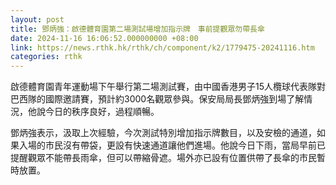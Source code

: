 ```yaml
---
layout: post
title: 鄧炳強：啟德體育園第二場測試場增加指示牌　事前提觀眾勿帶長傘
date: 2024-11-16 16:06:52.000000000 +08:00
link: https://news.rthk.hk/rthk/ch/component/k2/1779475-20241116.htm
categories: rthk
---
```


啟德體育園青年運動場下午舉行第二場測試賽，由中國香港男子15人欖球代表隊對巴西隊的國際邀請賽，預計約3000名觀眾參與。保安局局長鄧炳強到場了解情況，他說今日的秩序良好，過程順暢。

鄧炳強表示，汲取上次經驗，今次測試特別增加指示牌數目，以及安檢的通道，如果入場的市民沒有帶袋，更設有快速通道讓他們進場。他說今日下雨，當局早前已提醒觀眾不能帶長雨傘，但可以帶縮骨遮。場外亦已設有位置供帶了長傘的市民暫時放置。

